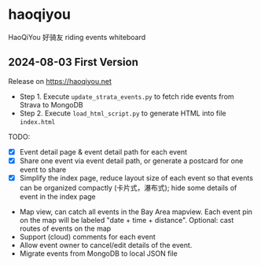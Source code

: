 # haoqiyou
HaoQiYou 好骑友 riding events whiteboard

## 2024-08-03 First Version
Release on https://haoqiyou.net

 * Step 1. Execute `update_strata_events.py` to fetch ride events from Strava to MongoDB
 * Step 2. Execute `load_html_script.py` to generate HTML into file `index.html`

TODO:
 * [x] Event detail page & event detail path for each event
 * [x] Share one event via event detail path, or generate a postcard for one event to share
 * [x] Simplify the index page, reduce layout size of each event so that events can be organized compactly (卡片式，瀑布式); hide some details of event in the index page
 * Map view, can catch all events in the Bay Area mapview. Each event pin on the map will be labeled "date + time + distance". Optional: cast routes of events on the map
 * Support (cloud) comments for each event
 * Allow event owner to cancel/edit details of the event.
 * Migrate events from MongoDB to local JSON file
 